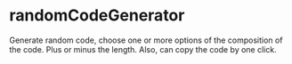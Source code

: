 # randomCodeGenerator
Generate random code, choose one or more options of the composition of the code. Plus or minus the length. Also, can copy the code by one click.
